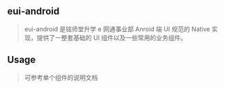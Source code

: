 ## eui-android

> eui-android 是铭师堂升学 e 网通事业部 Anroid 端 UI 规范的 Native 实现，提供了一整套基础的 UI 组件以及一些常用的业务组件。

## Usage

> 可参考单个组件的说明文档
